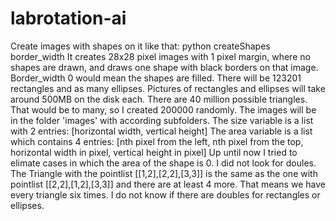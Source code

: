# labrotation-ai

Create images with shapes on it like that:
python createShapes border_width
It creates 28x28 pixel images with 1 pixel margin, where no shapes are drawn, and draws one shape with black borders on that image. Border_width 0 would mean the shapes are filled. There will be 123201 rectangles and as many ellipses. Pictures of rectangles and ellipses will take around 500MB on the disk each. There are 40 million possible triangles. That would be to many, so I created 200000 randomly. The images will be in the folder 'images' with according subfolders.
The size variable is a list with 2 entries: [horizontal width, vertical height]
The area variable is a list which contains 4 entries: [nth pixel from the left, nth pixel from the top, horizontal width in pixel, vertical height in pixel]
Up until now I tried to elimate cases in which the area of the shape is 0.
I did not look for doules. The Triangle with the pointlist [[1,2],[2,2],[3,3]] is the same as the one with pointlist [[2,2],[1,2],[3,3]] and there are at least 4 more. That means we have every triangle six times.
I do not know if there are doubles for rectangles or ellipses.
